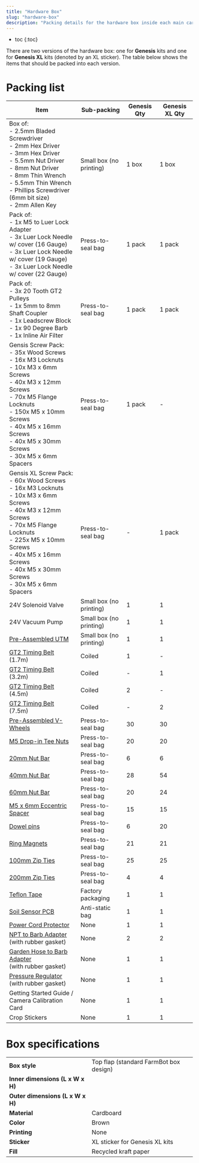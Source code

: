 ```yaml
---
title: "Hardware Box"
slug: "hardware-box"
description: "Packing details for the hardware box inside each main carton"
---
```


* toc
{:toc}

There are two versions of the hardware box: one for **Genesis** kits and one for **Genesis XL** kits (denoted by an <span class="fb-xl-sticker">XL</span> sticker). The table below shows the items that should be packed into each version.

# Packing list

|Item                          |Sub-packing                   |Genesis Qty                   |Genesis XL Qty                |
|------------------------------|------------------------------|------------------------------|------------------------------|
|Box of:<br>- 2.5mm Bladed Screwdriver<br>- 2mm Hex Driver<br>- 3mm Hex Driver<br>- 5.5mm Nut Driver<br>- 8mm Nut Driver<br>- 8mm Thin Wrench<br>- 5.5mm Thin Wrench<br>- Phillips Screwdriver (6mm bit size)<br>- 2mm Allen Key|Small box (no printing)|1 box|1 box
|Pack of:<br>- 1x M5 to Luer Lock Adapter<br>- 3x Luer Lock Needle w/ cover (16 Gauge)<br>- 3x Luer Lock Needle w/ cover (19 Gauge)<br>- 3x Luer Lock Needle w/ cover (22 Gauge)|Press-to-seal bag|1 pack|1 pack
|Pack of:<br>- 3x 20 Tooth GT2 Pulleys<br>- 1x 5mm to 8mm Shaft Coupler<br>- 1x Leadscrew Block<br>- 1x 90 Degree Barb<br>- 1x Inline Air Filter|Press-to-seal bag|1 pack|1 pack
|Gensis Screw Pack:<br>- 35x Wood Screws<br>- 16x M3 Locknuts<br>- 10x M3 x 6mm Screws<br>- 40x M3 x 12mm Screws<br>- 70x M5 Flange Locknuts<br>- 150x M5 x 10mm Screws<br>- 40x M5 x 16mm Screws<br>- 40x M5 x 30mm Screws<br>- 30x M5 x 6mm Spacers|Press-to-seal bag|1 pack|-
|Gensis <span class="fb-xl-sticker">XL</span> Screw Pack:<br>- 60x Wood Screws<br>- 16x M3 Locknuts<br>- 10x M3 x 6mm Screws<br>- 40x M3 x 12mm Screws<br>- 70x M5 Flange Locknuts<br>- 225x M5 x 10mm Screws<br>- 40x M5 x 16mm Screws<br>- 40x M5 x 30mm Screws<br>- 30x M5 x 6mm Spacers|Press-to-seal bag|-|1 pack
|24V Solenoid Valve            |Small box (no printing)       |1                             |1
|24V Vacuum Pump               |Small box (no printing)       |1                             |1
|[Pre-Assembled UTM](../pre-assembly/utm.md)|Small box (no printing)       |1                             |1
|[GT2 Timing Belt](../../Extras/bom/drivetrain#gt2-timing-belt) (1.7m)        |Coiled                        |1                             |-
|[GT2 Timing Belt](../../Extras/bom/drivetrain#gt2-timing-belt) (3.2m)        |Coiled                        |-                             |1
|[GT2 Timing Belt](../../Extras/bom/drivetrain#gt2-timing-belt) (4.5m)        |Coiled                        |2                             |-
|[GT2 Timing Belt](../../Extras/bom/drivetrain#gt2-timing-belt) (7.5m)        |Coiled                        |-                             |2
|[Pre-Assembled V-Wheels](../pre-assembly/v-wheels.md)|Press-to-seal bag             |30                            |30
|[M5 Drop-in Tee Nuts](../../Extras/bom/fasteners-and-hardware#tee-nuts)        |Press-to-seal bag             |20                            |20
|[20mm Nut Bar](../../Extras/bom/fasteners-and-hardware#20mm-nut-bar)|Press-to-seal bag             |6                             |6
|[40mm Nut Bar](../../Extras/bom/fasteners-and-hardware#40mm-nut-bar)|Press-to-seal bag             |28                            |54
|[60mm Nut Bar](../../Extras/bom/fasteners-and-hardware#60mm-nut-bar)|Press-to-seal bag             |20                            |24
|[M5 x 6mm Eccentric Spacer](../../Extras/bom/fasteners-and-hardware#eccentric-spacers)     |Press-to-seal bag             |15                            |15
|[Dowel pins](../../Extras/bom/fasteners-and-hardware#dowel-pins)                    |Press-to-seal bag             |6                             |20
|[Ring Magnets](../../Extras/bom/fasteners-and-hardware#ring-magnets)     |Press-to-seal bag             |21                            |21
|[100mm Zip Ties](../../Extras/bom/fasteners-and-hardware#100mm-zip-ties)                |Press-to-seal bag             |25                            |25
|[200mm Zip Ties](../../Extras/bom/fasteners-and-hardware#200mm-zip-ties)                |Press-to-seal bag             |4                             |4
|[Teflon Tape](../../Extras/bom/tubing#teflon-tape)                   |Factory packaging             |1                             |1
|[Soil Sensor PCB](../../Extras/bom/electronics-and-wiring#soil-sensor-pcb)|Anti-static bag               |1                             |1
|[Power Cord Protector](../../Extras/bom/electronics-and-wiring#power-cord-protector)      |None                          |1                             |1
|[NPT to Barb Adapter](../../Extras/bom/tubing#npt-to-barb-adapter)<br>(with rubber gasket)|None                          |2                             |2
|[Garden Hose to Barb Adapter](../../Extras/bom/tubing#garden-hose-to-barb-adapter)<br>(with rubber gasket)|None                          |1                             |1
|[Pressure Regulator](../../Extras/bom/tubing#pressure-regulator)<br>(with rubber gasket)|None                          |1                             |1
|Getting Started Guide / Camera Calibration Card|None                          |1                             |1
|Crop Stickers                 |None                          |1                             |1

# Box specifications

|                              |                              |
|------------------------------|------------------------------|
|**Box style**                 |Top flap (standard FarmBot box design)
|**Inner dimensions (L x W x H)**|
|**Outer dimensions (L x W x H)**|
|**Material**                  |Cardboard
|**Color**                     |Brown
|**Printing**                  |None
|**Sticker**                   |<span class="fb-xl-sticker">XL</span> sticker for Genesis XL kits
|**Fill**                      |Recycled kraft paper

